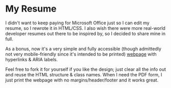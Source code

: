 # My Resume

I didn't want to keep paying for Microsoft Office just so I can edit my resume, so I rewrote it in HTML/CSS. I also wish there were more real-world developer resumes out there to be inspired by, so I decided to share mine in full.

As a bonus, now it's a very simple and fully accessible (though admittedly not very mobile-friendly since it's intended to be printed) [webpage](https://iansan5653.github.io/resume/) with hyperlinks & ARIA labels.

Feel free to fork it for yourself if you like the design; just clear all the info out and reuse the HTML structure & class names. When I need the PDF form, I just print the webpage with no margins/header/footer and it works great.
